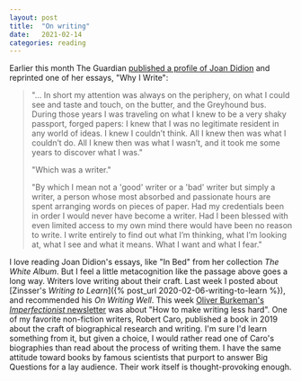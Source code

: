 ```yaml
---
layout: post
title:  "On writing"
date:   2021-02-14
categories: reading
---
```


Earlier this month The Guardian [published a profile of Joan Didion](https://www.theguardian.com/books/2021/feb/08/california-cool-and-magical-thinking-joan-didion-at-86) and reprinted one of her essays, "Why I Write":

> "... In short my attention was always on the periphery, on what I could see and taste and touch, on the butter, and the Greyhound bus. During those years I was traveling on what I knew to be a very shaky passport, forged papers: I knew that I was no legitimate resident in any world of ideas. I knew I couldn’t think. All I knew then was what I couldn’t do. All I knew then was what I wasn’t, and it took me some years to discover what I was."
>
> "Which was a writer."
>
> "By which I mean not a 'good' writer or a 'bad' writer but simply a writer, a person whose most absorbed and passionate hours are spent arranging words on pieces of paper. Had my credentials been in order I would never have become a writer. Had I been blessed with even limited access to my own mind there would have been no reason to write. I write entirely to find out what I’m thinking, what I’m looking at, what I see and what it means. What I want and what I fear."

I love reading Joan Didion's essays, like "In Bed" from her collection _The White Album_. But I feel a little metacognition like the passage above goes a long way. Writers love writing about their craft. Last week I posted about [Zinsser's _Writing to Learn_]({% post_url 2020-02-06-writing-to-learn %}), and recommended his _On Writing Well_. This week [Oliver Burkeman's _Imperfectionist_ newsletter](https://www.oliverburkeman.com) was about "How to make writing less hard". One of my favorite non-fiction writers, Robert Caro, published a book in 2019 about the craft of biographical research and writing. I'm sure I'd learn something from it, but given a choice, I would rather read one of Caro's biographies than read about the process of writing them. I have the same attitude toward books by famous scientists that purport to answer Big Questions for a lay audience. Their work itself is thought-provoking enough.